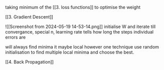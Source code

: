taking minimum of the [[3. loss functions]] to optimise the weight

[[3. Gradient Descent]]

 ![[Screenshot from 2024-05-19 14-53-14.png]]
initialise W and iterate till convergance, special n, learning rate tells how long the steps individual errors are

will always find minima it maybe local however
one technique use random initialisation to find multiple local minima and choose the best.

[[4. Back Propagation]]
